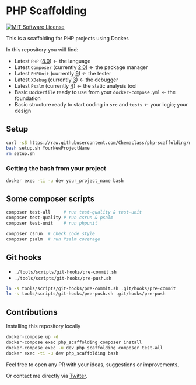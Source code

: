 # PHP Scaffolding

[![MIT Software License](https://img.shields.io/badge/license-MIT-blue.svg?style=flat-square)](LICENSE.md)

This is a scaffolding for PHP projects using Docker. 

In this repository you will find:

* Latest `PHP` ([8.0](https://en.wikipedia.org/wiki/PHP#Release_history)) ← the language
* Latest `Composer` (currently [2.0](https://getcomposer.org/)) ← the package manager
* Latest `PHPUnit` (currently [9](https://phpunit.de/announcements/phpunit-9.html)) ← the tester 
* Latest `XDebug` (currently [3](https://xdebug.org/docs/)) ← the debugger
* Latest `Psalm` (currently [4](https://github.com/vimeo/psalm)) ← the static analysis tool
* Basic `Dockerfile` ready to use from your `docker-compose.yml` ← the foundation
* Basic structure ready to start coding in `src` and `tests` ← your logic; your design

## Setup

```bash
curl -sS https://raw.githubusercontent.com/Chemaclass/php-scaffolding/master/setup.sh > setup.sh
bash setup.sh YourNewProjectName
rm setup.sh
```

### Getting the bash from your project

```bash
docker exec -ti -u dev your_project_name bash
```

## Some composer scripts

```bash
composer test-all     # run test-quality & test-unit
composer test-quality # run csrun & psalm
composer test-unit    # run phpunit

composer csrun  # check code style
composer psalm  # run Psalm coverage
```

## Git hooks

* `./tools/scripts/git-hooks/pre-commit.sh`
* `./tools/scripts/git-hooks/pre-push.sh`

```bash
ln -s tools/scripts/git-hooks/pre-commit.sh .git/hooks/pre-commit
ln -s tools/scripts/git-hooks/pre-push.sh .git/hooks/pre-push
```

## Contributions

Installing this repository locally

```bash
docker-compose up -d
docker-compose exec php_scaffolding composer install
docker-compose exec -u dev php_scaffolding composer test-all
docker exec -ti -u dev php_scaffolding bash
```

Feel free to open any PR with your ideas, suggestions or improvements.

Or contact me directly via [Twitter](https://twitter.com/Chemaclass).
